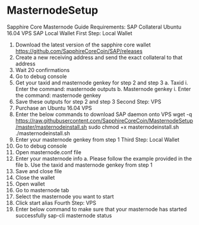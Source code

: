 # MasternodeSetup
Sapphire Core Masternode Guide
Requirements:
SAP Collateral
Ubuntu 16.04 VPS
SAP Local Wallet
First Step: Local Wallet
1. Download the latest version of the sapphire core wallet
https://github.com/SapphireCoreCoin/SAP/releases
2. Create a new receiving address and send the exact collateral to that address
3. Wait 20 confirmations
4. Go to debug console
5. Get your taxid and masternode genkey for step 2 and step 3
a. Taxid
i. Enter the command: masternode outputs
b. Masternode genkey
i. Enter the command: masternode genkey
6. Save these outputs for step 2 and step 3
Second Step: VPS
1. Purchase an Ubuntu 16.04 VPS
2. Enter the below commands to download SAP daemon onto VPS
wget -q https://raw.githubusercontent.com/SapphireCoreCoin/MasternodeSetup/master/masternodeinstall.sh
sudo chmod +x masternodeinstall.sh
./masternodeinstall.sh
3. Enter your masternode genkey from step 1
Third Step: Local Wallet
1. Go to debug console
2. Open masternode.conf file
3. Enter your masternode info
a. Please follow the example provided in the file
b. Use the taxid and masternode genkey from step 1
4. Save and close file
5. Close the wallet
6. Open wallet
7. Go to masternode tab
8. Select the masternode you want to start
9. Click start alias
Fourth Step: VPS
1. Enter below command to make sure that your masternode has started successfully
sap-cli masternode status

